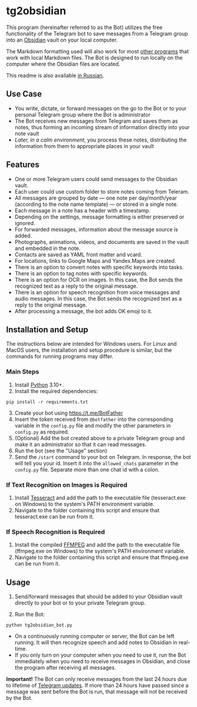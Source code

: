 # tg2obsidian

This program (hereinafter referred to as the Bot) utilizes the free functionality of the Telegram bot to save messages from a Telegram group into an [Obsidian](https://obsidian.md) vault on your local computer.

The Markdown formatting used will also work for most [other programs](https://www.markdownguide.org/tools/) that work with local Markdown files.
The Bot is designed to run locally on the computer where the Obsidian files are located.

This readme is also available [in Russian](README.ru.md).
## Use Case

- You write, dictate, or forward messages on the go to the Bot or to your personal Telegram group where the Bot is administrator
- The Bot receives new messages from Telegram and saves them as notes, thus forming an incoming stream of information directly into your note vault
- _Later, in a calm environment_, you process these notes, distributing the information from them to appropriate places in your vault

## Features

- One or more Telegram users could send messages to the Obsidian vault.
- Each user could use custom folder to store notes coming from Teleram.
- All messages are grouped by date — one note per day/month/year (according to the note name template) — or stored in a single note.
- Each message in a note has a header with a timestamp.
- Depending on the settings, message formatting is either preserved or ignored.
- For forwarded messages, information about the message source is added.
- Photographs, animations, videos, and documents are saved in the vault and embedded in the note.
- Contacts are saved as YAML front matter and vcard.
- For locations, links to Google Maps and Yandex.Maps are created.
- There is an option to convert notes with specific keywords into tasks.
- There is an option to tag notes with specific keywords.
- There is an option for OCR on images. In this case, the Bot sends the recognized text as a reply to the original message.
- There is an option for speech recognition from voice messages and audio messages. In this case, the Bot sends the recognized text as a reply to the original message.
- After processing a message, the bot adds OK emoji to it.

## Installation and Setup

The instructions below are intended for Windows users. For Linux and MacOS users, the installation and setup procedure is similar, but the commands for running programs may differ.

### Main Steps

1. Install [Python](https://python.org) 3.10+.
2. Install the required dependencies:

```shell
pip install -r requirements.txt
```

3. Create your bot using https://t.me/BotFather
4. Insert the token received from `@botfather` into the corresponding variable in the `config.py` file and modify the other parameters in `config.py` as required.
5. (Optional) Add the bot created above to a private Telegram group and make it an administrator so that it can read messages.
6. Run the bot (see the "Usage" section)
7. Send the `/start` command to your bot on Telegram. In response, the bot will tell you your id. Insert it into the `allowed_chats` parameter in the `config.py` file. Separate more than one chat id with a colon.

### If Text Recognition on Images is Required

1. Install [Tesseract](https://github.com/tesseract-ocr/tessdoc) and add the path to the executable file (tesseract.exe on Windows) to the system's PATH environment variable.
2. Navigate to the folder containing this script and ensure that tesseract.exe can be run from it.

### If Speech Recognition is Required

1. Install the compiled [FFMPEG](https://ffmpeg.org/download.html) and add the path to the executable file (ffmpeg.exe on Windows) to the system's PATH environment variable.
2. Navigate to the folder containing this script and ensure that ffmpeg.exe can be run from it.

## Usage

1. Send/forward messages that should be added to your Obsidian vault directly to your bot or to your private Telegram group.

2. Run the Bot:
```shell
python tg2obsidian_bot.py
```

- On a continuously running computer or server, the Bot can be left running. It will then recognize speech and add notes to Obsidian in real-time.
- If you only turn on your computer when you need to use it, run the Bot immediately when you need to receive messages in Obsidian, and close the program after receiving all messages.

**Important!** The Bot can only receive messages from the last 24 hours due to lifetime of [Telegram updates](https://core.telegram.org/bots/api#getting-updates). If more than 24 hours have passed since a message was sent before the Bot is run, that message will not be received by the Bot.

